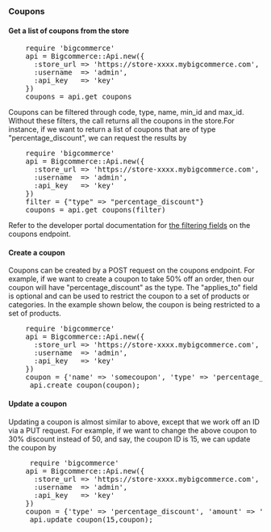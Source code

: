 ### Coupons

#### Get a list of coupons from the store

<pre>
    require 'bigcommerce'
    api = Bigcommerce::Api.new({
      :store_url => 'https://store-xxxx.mybigcommerce.com',
      :username  => 'admin',
      :api_key   => 'key'
    })
    coupons = api.get_coupons
</pre>


Coupons can be filtered through code, type, name, min_id and max_id. Without these filters, the call returns all the coupons in the store.For instance, if we want to return a list of coupons that are of type "percentage_discount", we can request the results by

<pre>
    require 'bigcommerce'
    api = Bigcommerce::Api.new({
      :store_url => 'https://store-xxxx.mybigcommerce.com',
      :username  => 'admin',
      :api_key   => 'key'
    })
    filter = {"type" => "percentage_discount"}
    coupons = api.get_coupons(filter)
</pre>

Refer to the developer portal documentation for <a href="http://developer.bigcommerce.com/api/coupons#get-couponsjson">the filtering fields</a> on the coupons endpoint.

#### Create a coupon
Coupons can be created by a POST request on the coupons endpoint. For example, if we want to create a coupon to take 50% off an order, then our coupon will have "percentage_discount" as the type. The "applies_to" field is optional and can be used to restrict the coupon to a set of products or categories. In the example shown below, the coupon is being restricted to a set of products.

<pre>
    require 'bigcommerce'
    api = Bigcommerce::Api.new({
      :store_url => 'https://store-xxxx.mybigcommerce.com',
      :username  => 'admin',
      :api_key   => 'key'
    })
    coupon = {'name' => 'somecoupon', 'type' => 'percentage_discount', 'amount' => '50.0', 'code' => '50off', 'enabled' => true, 'applies_to' => {'entity' => 'products', 'ids' => [32]}};
     api.create_coupon(coupon);
</pre>

#### Update a coupon
Updating a coupon is almost similar to above, except that we work off an ID via a PUT request. For example, if we want to change the above coupon to 30% discount instead of 50, and say, the coupon ID is 15, we can update the coupon by 

<pre>
     require 'bigcommerce'
    api = Bigcommerce::Api.new({
      :store_url => 'https://store-xxxx.mybigcommerce.com',
      :username  => 'admin',
      :api_key   => 'key'
    })
    coupon = {'type' => 'percentage_discount', 'amount' => '30.0', 'code' => '50off'};
     api.update_coupon(15,coupon);
</pre>
